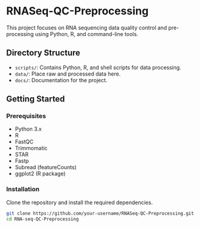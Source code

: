 # RNASeq-QC-Preprocessing

This project focuses on RNA sequencing data quality control and pre-processing using Python, R, and command-line tools.

## Directory Structure

- `scripts/`: Contains Python, R, and shell scripts for data processing.
- `data/`: Place raw and processed data here.
- `docs/`: Documentation for the project.

## Getting Started

### Prerequisites

- Python 3.x
- R
- FastQC
- Trimmomatic
- STAR
- Fastp
- Subread (featureCounts)
- ggplot2 (R package)

### Installation

Clone the repository and install the required dependencies.

```bash
git clone https://github.com/your-username/RNASeq-QC-Preprocessing.git
cd RNA-seq-QC-Preprocessing


